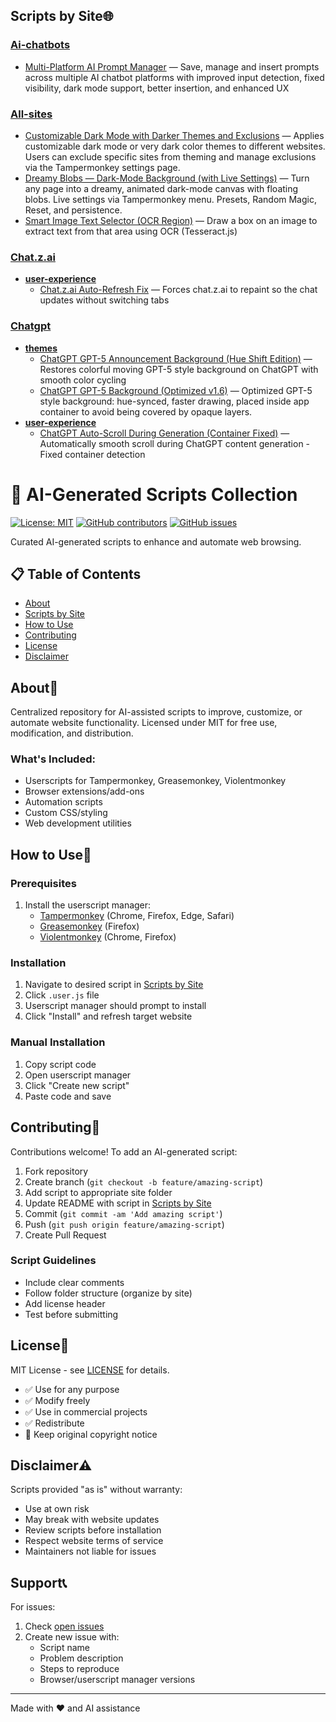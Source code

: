 ## Scripts by Site🌐

### [Ai-chatbots](./sites/ai-chatbots)
  - [Multi-Platform AI Prompt Manager](./sites/ai-chatbots/multi-platform-ai-prompt-manager-2.5.user.js) — Save, manage and insert prompts across multiple AI chatbot platforms with improved input detection, fixed visibility, dark mode support, better insertion, and enhanced UX

### [All-sites](./sites/all-sites)
  - [Customizable Dark Mode with Darker Themes and Exclusions](./sites/all-sites/customizable-dark-mode-with-darker-themes-and-exclusions-4.6.user.js) — Applies customizable dark mode or very dark color themes to different websites. Users can exclude specific sites from theming and manage exclusions via the Tampermonkey settings page.
  - [Dreamy Blobs — Dark-Mode Background (with Live Settings)](./sites/all-sites/dreamy-blobs-—-dark-mode-background-(with-live-settings)-1.0.0.user.js) — Turn any page into a dreamy, animated dark-mode canvas with floating blobs. Live settings via Tampermonkey menu. Presets, Random Magic, Reset, and persistence.
  - [Smart Image Text Selector (OCR Region)](./sites/all-sites/smart-image-text-selector-(ocr-region)-1.0.user.js) — Draw a box on an image to extract text from that area using OCR (Tesseract.js)

### [Chat.z.ai](./sites/chat.z.ai)
  - **[user-experience](./sites/chat.z.ai/user-experience)**
    - [Chat.z.ai Auto-Refresh Fix](./sites/chat.z.ai/user-experience/chat.z.ai-auto-refresh-fix-1.0.user.js) — Forces chat.z.ai to repaint so the chat updates without switching tabs

### [Chatgpt](./sites/chatgpt)
  - **[themes](./sites/chatgpt/themes)**
    - [ChatGPT GPT-5 Announcement Background (Hue Shift Edition)](./sites/chatgpt/themes/chatgpt_gpt-5_announcement_background_(hue-shift-edition)-1.3.user.js) — Restores colorful moving GPT-5 style background on ChatGPT with smooth color cycling
    - [ChatGPT GPT-5 Background (Optimized v1.6)](./sites/chatgpt/themes/chatgpt_gpt-5_background_(optimized-v1.6)-1.6.user.js) — Optimized GPT-5 style background: hue-synced, faster drawing, placed inside app container to avoid being covered by opaque layers.
  - **[user-experience](./sites/chatgpt/user-experience)**
    - [ChatGPT Auto-Scroll During Generation (Container Fixed)](./sites/chatgpt/user-experience/chatgpt-auto-scroll-during-generation-(container-fixed)-4.0.user.js) — Automatically smooth scroll during ChatGPT content generation - Fixed container detection


# 🤖 AI-Generated Scripts Collection

[![License: MIT](https://img.shields.io/badge/License-MIT-yellow.svg)](https://opensource.org/licenses/MIT)
[![GitHub contributors](https://img.shields.io/github/contributors/imwaitingnow/AI-Generated-Scripts.svg)](https://github.com/imwaitingnow/AI-Generated-Scripts/graphs/contributors)
[![GitHub issues](https://img.shields.io/github/issues/imwaitingnow/AI-Generated-Scripts.svg)](https://github.com/imwaitingnow/AI-Generated-Scripts/issues)

Curated AI-generated scripts to enhance and automate web browsing.

## 📋 Table of Contents
- [About](#about)
- [Scripts by Site](#scripts-by-site)
- [How to Use](#how-to-use)
- [Contributing](#contributing)
- [License](#license)
- [Disclaimer](#disclaimer)

## About🌟

Centralized repository for AI-assisted scripts to improve, customize, or automate website functionality. Licensed under MIT for free use, modification, and distribution.

### What's Included:
- Userscripts for Tampermonkey, Greasemonkey, Violentmonkey
- Browser extensions/add-ons
- Automation scripts
- Custom CSS/styling
- Web development utilities


## How to Use🚀

### Prerequisites
1. Install the userscript manager:
    - [Tampermonkey](https://www.tampermonkey.net/) (Chrome, Firefox, Edge, Safari)
    - [Greasemonkey](https://addons.mozilla.org/en-US/firefox/addon/greasemonkey/) (Firefox)
    - [Violentmonkey](https://violentmonkey.github.io/) (Chrome, Firefox)

### Installation
1. Navigate to desired script in [Scripts by Site](#scripts-by-site)
2. Click `.user.js` file
3. Userscript manager should prompt to install
4. Click "Install" and refresh target website

### Manual Installation
1. Copy script code
2. Open userscript manager
3. Click "Create new script"
4. Paste code and save

## Contributing🤝

Contributions welcome! To add an AI-generated script:
1. Fork repository
2. Create branch (`git checkout -b feature/amazing-script`)
3. Add script to appropriate site folder
4. Update README with script in [Scripts by Site](#scripts-by-site)
5. Commit (`git commit -am 'Add amazing script'`)
6. Push (`git push origin feature/amazing-script`)
7. Create Pull Request

### Script Guidelines
- Include clear comments
- Follow folder structure (organize by site)
- Add license header
- Test before submitting

## License📄

MIT License - see [LICENSE](LICENSE) for details.
- ✅ Use for any purpose
- ✅ Modify freely
- ✅ Use in commercial projects
- ✅ Redistribute
- 📝 Keep original copyright notice

## Disclaimer⚠️

Scripts provided "as is" without warranty:
- Use at own risk
- May break with website updates
- Review scripts before installation
- Respect website terms of service
- Maintainers not liable for issues

## Support📞

For issues:
1. Check [open issues](https://github.com/imwaitingnow/AI-Generated-Scripts/issues)
2. Create new issue with:
    - Script name
    - Problem description
    - Steps to reproduce
    - Browser/userscript manager versions

---

Made with ❤️ and AI assistance

